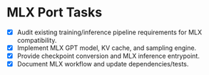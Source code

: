 # MLX Port Tasks

- [x] Audit existing training/inference pipeline requirements for MLX compatibility.
- [x] Implement MLX GPT model, KV cache, and sampling engine.
- [x] Provide checkpoint conversion and MLX inference entrypoint.
- [x] Document MLX workflow and update dependencies/tests.
